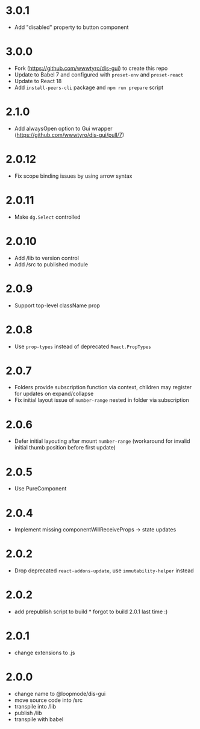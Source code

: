 # 3.0.1

* Add "disabled" property to button component

# 3.0.0

* Fork (https://github.com/wwwtyro/dis-gui) to create this repo
* Update to Babel 7 and configured with `preset-env` and `preset-react`
* Update to React 18
* Add `install-peers-cli` package and `npm run prepare` script

# 2.1.0

* Add alwaysOpen option to Gui wrapper (https://github.com/wwwtyro/dis-gui/pull/7)

# 2.0.12

* Fix scope binding issues by using arrow syntax

# 2.0.11

* Make `dg.Select` controlled

# 2.0.10

* Add /lib to version control
* Add /src to published module

# 2.0.9

* Support top-level className prop

# 2.0.8

* Use `prop-types` instead of deprecated `React.PropTypes`

# 2.0.7

* Folders provide subscription function via context, children may register for updates on expand/collapse
* Fix initial layout issue of `number-range` nested in folder via subscription

# 2.0.6

* Defer initial layouting after mount `number-range` (workaround for invalid initial thumb position before first update)

# 2.0.5

* Use PureComponent

# 2.0.4

* Implement missing componentWillReceiveProps -> state updates

# 2.0.2

* Drop deprecated `react-addons-update`, use `immutability-helper` instead

# 2.0.2

* add prepublish script to build * forgot to build 2.0.1 last time :)

# 2.0.1

* change extensions to .js

# 2.0.0

* change name to @loopmode/dis-gui
* move source code into /src
* transpile into /lib
* publish /lib
* transpile with babel
